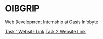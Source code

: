 # OIBGRIP
Web Development Internship at Oasis Infobyte


[Task 1 Website Link](https://crispyburgerking.netlify.app/)
[Task 2 Website Link](https://responsive-portfolio-2022-desktop-2.netlify.app/)
